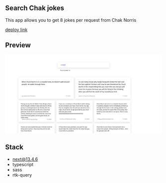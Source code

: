 ## Search Chak jokes

This app allows you to get 8 jokes per request from Chak Norris

[deploy link](https://weather-app-coral-ten.vercel.app/)

## Preview

![Preview](assets/preview1.png)

## Stack

-   next@13.4.6
-   typescript
-   sass
-   rtk-query
